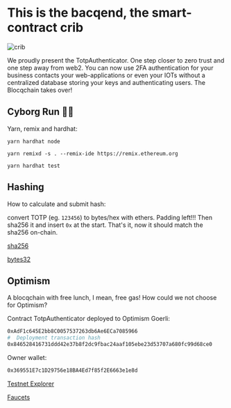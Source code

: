 # This is the bacqend, the smart-contract crib

![crib](https://user-images.githubusercontent.com/25290565/190274993-05c12f02-aa56-4041-af27-67ffda79bcf1.jpg)

We proudly present the TotpAuthenticator.
One step closer to zero trust and one step away from web2.
You can now use 2FA authentication for your business contacts your web-applications or even your IOTs without a centralized database storing your keys and authenticating users. The Blocqchain takes over!

## Cyborg Run 🏃‍♂️

Yarn, remix and hardhat:

```shell
yarn hardhat node

yarn remixd -s . --remix-ide https://remix.ethereum.org

yarn hardhat test
```

## Hashing

How to calculate and submit hash:

convert TOTP (eg. `123456`) to bytes/hex with ethers. Padding left!!!
Then sha256 it and insert `0x` at the start.
That's it, now it should match the sha256 on-chain.

[sha256](https://it-tools.tech/hash-text)

[bytes32](https://web3-type-converter.onbrn.com/)

## Optimism

A blocqchain with free lunch, I mean, free gas! How could we not choose for Optimism?

Contract TotpAuthenticator deployed to Optimism Goerli:

```bash
0xAdF1c645E2bb8C0057537263db6Ae6ECa7085966
#  Deployment transaction hash
0x846528416731ddd42e37b8f2dc9fbac24aaf105ebe23d53707a680fc99d68ce0
```

Owner wallet:

```sh
0x369551E7c1D29756e18BA4Ed7f85f2E6663e1e8d
```

[Testnet Explorer](https://blockscout.com/optimism/goerli)

[Faucets](https://optimismfaucet.xyz/)
